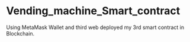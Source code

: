 # Vending_machine_Smart_contract
Using MetaMask Wallet and third web deployed my 3rd smart contract in Blockchain.
